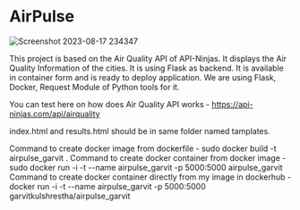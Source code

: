 # AirPulse
![Screenshot 2023-08-17 234347](https://github.com/Garvitkul/AirPulse/assets/83578615/c75d9a7b-cf61-45a3-b051-f88df2988ae0)

This project is based on the Air Quality API of API-Ninjas. It displays the Air Quality Information of the cities. It is using Flask as backend. It is available in container form and is ready to deploy application. We are using Flask, Docker, Request Module of Python tools for it.

You can test here on how does Air Quality API works - https://api-ninjas.com/api/airquality

index.html and results.html should be in same folder named tamplates.


Command to create docker image from dockerfile - sudo docker build -t airpulse_garvit .
Command to create docker container from docker image - sudo docker run -i -t --name airpulse_garvit -p 5000:5000 airpulse_garvit
Command to create docker container directly from my image in dockerhub - docker run -i -t --name airpulse_garvit -p 5000:5000 garvitkulshrestha/airpulse_garvit
